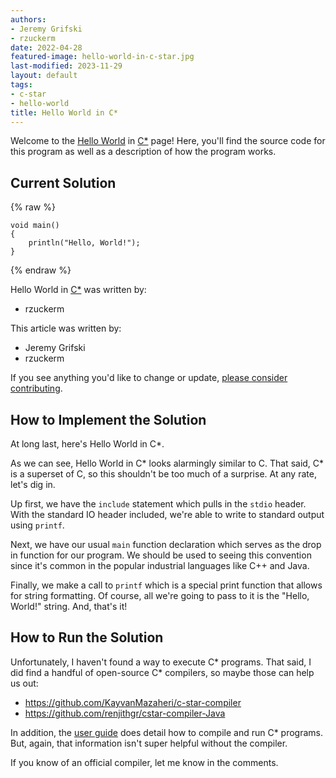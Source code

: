 ```yaml
---
authors:
- Jeremy Grifski
- rzuckerm
date: 2022-04-28
featured-image: hello-world-in-c-star.jpg
last-modified: 2023-11-29
layout: default
tags:
- c-star
- hello-world
title: Hello World in C*
---
```


Welcome to the [Hello World](https://sampleprograms.io/projects/hello-world) in [C\*](https://sampleprograms.io/languages/c-star) page! Here, you'll find the source code for this program as well as a description of how the program works.

## Current Solution

{% raw %}

```c\*
void main()
{
    println("Hello, World!");
}

```

{% endraw %}

Hello World in [C\*](https://sampleprograms.io/languages/c-star) was written by:

- rzuckerm

This article was written by:

- Jeremy Grifski
- rzuckerm

If you see anything you'd like to change or update, [please consider contributing](https://github.com/TheRenegadeCoder/sample-programs).

## How to Implement the Solution

At long last, here's Hello World in C*.

As we can see, Hello World in C* looks alarmingly similar to C. That said, C*
is a superset of C, so this shouldn't be too much of a surprise. At any rate,
let's dig in.

Up first, we have the `include` statement which pulls in the `stdio` header. With
the standard IO header included, we're able to write to standard output using
`printf`.

Next, we have our usual `main` function declaration which serves as the drop in
function for our program. We should be used to seeing this convention since it's
common in the popular industrial languages like C++ and Java.

Finally, we make a call to `printf` which is a special print function that allows
for string formatting. Of course, all we're going to pass to it is the "Hello,
World!" string. And, that's it!


## How to Run the Solution

Unfortunately, I haven't found a way to execute C* programs. That said, I did
find a handful of open-source C* compilers, so maybe those can help us out:

- <https://github.com/KayvanMazaheri/c-star-compiler>
- <https://github.com/renjithgr/cstar-compiler-Java>

In addition, the [user guide][1] does detail how to compile and run C* programs. But,
again, that information isn't super helpful without the compiler.

If you know of an official compiler, let me know in the comments.

[1]: https://people.csail.mit.edu/bradley/cm5docs/CStarUsersGuide.pdf
